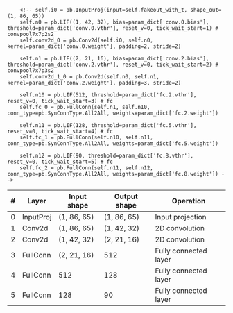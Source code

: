         <!-- self.i0 = pb.InputProj(input=self.fakeout_with_t, shape_out=(1, 86, 65))
        self.n0 = pb.LIF((1, 42, 32), bias=param_dict['conv.0.bias'], threshold=param_dict['conv.0.vthr'], reset_v=0, tick_wait_start=1) # convpool7x7p2s2
        self.conv2d_0 = pb.Conv2d(self.i0, self.n0, kernel=param_dict['conv.0.weight'], padding=2, stride=2)

        self.n1 = pb.LIF((2, 21, 16), bias=param_dict['conv.2.bias'], threshold=param_dict['conv.2.vthr'], reset_v=0, tick_wait_start=2) # convpool7x7p3s2
        self.conv2d_1_0 = pb.Conv2d(self.n0, self.n1, kernel=param_dict['conv.2.weight'], padding=3, stride=2)

        self.n10 = pb.LIF(512, threshold=param_dict['fc.2.vthr'], reset_v=0, tick_wait_start=3) # fc
        self.fc_0 = pb.FullConn(self.n1, self.n10, conn_type=pb.SynConnType.All2All, weights=param_dict['fc.2.weight'])

        self.n11 = pb.LIF(128, threshold=param_dict['fc.5.vthr'], reset_v=0, tick_wait_start=4) # fc
        self.fc_1 = pb.FullConn(self.n10, self.n11, conn_type=pb.SynConnType.All2All, weights=param_dict['fc.5.weight'])

        self.n12 = pb.LIF(90, threshold=param_dict['fc.8.vthr'], reset_v=0, tick_wait_start=5) # fc
        self.fc_2 = pb.FullConn(self.n11, self.n12, conn_type=pb.SynConnType.All2All, weights=param_dict['fc.8.weight']) -->

| #   | Layer     | Input shape | Output shape | Operation             |
| --- | --------- | ----------- | ------------ | --------------------- |
| 0   | InputProj | (1, 86, 65) | (1, 86, 65)  | Input projection      |
| 1   | Conv2d    | (1, 86, 65) | (1, 42, 32)  | 2D convolution        |
| 2   | Conv2d    | (1, 42, 32) | (2, 21, 16)  | 2D convolution        |
| 3   | FullConn  | (2, 21, 16) | 512          | Fully connected layer |
| 4   | FullConn  | 512         | 128          | Fully connected layer |
| 5   | FullConn  | 128         | 90           | Fully connected layer |

